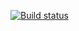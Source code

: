 [![Build status](https://ci.appveyor.com/api/projects/status/hn1rej4ab859ars4?svg=true)](https://ci.appveyor.com/project/KseniyaAltuhova/dz-allure)
